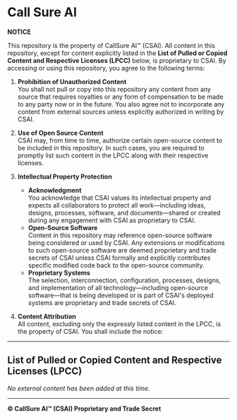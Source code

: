 # Call Sure AI

**NOTICE**

This repository is the property of CallSure AI™ (CSAI). All content in this repository, except for content explicitly listed in the **List of Pulled or Copied Content and Respective Licenses (LPCC)** below, is proprietary to CSAI. By accessing or using this repository, you agree to the following terms:

1. **Prohibition of Unauthorized Content**  
   You shall not pull or copy into this repository any content from any source that requires royalties or any form of compensation to be made to any party now or in the future. You also agree not to incorporate any content from external sources unless explicitly authorized in writing by CSAI.

2. **Use of Open Source Content**  
   CSAI may, from time to time, authorize certain open-source content to be included in this repository. In such cases, you are required to promptly list such content in the LPCC along with their respective licenses.

3. **Intellectual Property Protection**  
   - **Acknowledgment**  
     You acknowledge that CSAI values its intellectual property and expects all collaborators to protect all work—including ideas, designs, processes, software, and documents—shared or created during any engagement with CSAI as proprietary to CSAI.
   - **Open-Source Software**  
     Content in this repository may reference open-source software being considered or used by CSAI. Any extensions or modifications to such open-source software are deemed proprietary and trade secrets of CSAI unless CSAI formally and explicitly contributes specific modified code back to the open-source community.
   - **Proprietary Systems**  
     The selection, interconnection, configuration, processes, designs, and implementation of all technology—including open-source software—that is being developed or is part of CSAI's deployed systems are proprietary and trade secrets of CSAI.

4. **Content Attribution**  
   All content, excluding only the expressly listed content in the LPCC, is the property of CSAI. You shall include the notice:

---

## List of Pulled or Copied Content and Respective Licenses (LPCC)

*No external content has been added at this time.*

---

**© CallSure AI™ (CSAI) Proprietary and Trade Secret**